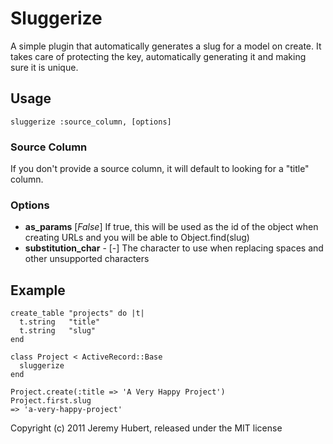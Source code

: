 # Sluggerize

A simple plugin that automatically generates a slug for a model on create. It takes care of protecting the key, automatically generating it and making sure it is unique.

## Usage

    sluggerize :source_column, [options]

### Source Column

If you don't provide a source column, it will default to looking for a "title" column.

### Options

* **as_params** [*False*] If true, this will be used as the id of the object when creating URLs and you will be able to Object.find(slug)
* **substitution_char** - [-] The character to use when replacing spaces and other unsupported characters

## Example

    create_table "projects" do |t|
      t.string   "title"
      t.string   "slug"
    end

    class Project < ActiveRecord::Base
      sluggerize
    end

    Project.create(:title => 'A Very Happy Project')
    Project.first.slug
    => 'a-very-happy-project'

Copyright (c) 2011 Jeremy Hubert, released under the MIT license
